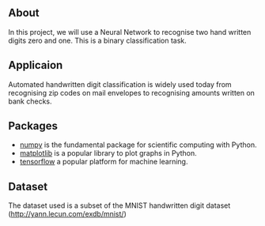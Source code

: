 ## About
In this project, we will use a Neural Network to recognise two hand written digits zero and one. This is a binary classification task.

## Applicaion
Automated handwritten digit classification is widely used today from recognising zip codes on mail envelopes to recognising amounts written on bank checks.

## Packages
- [numpy](https://numpy.org/) is the fundamental package for scientific computing with Python.
- [matplotlib](http://matplotlib.org) is a popular library to plot graphs in Python.
- [tensorflow](https://www.tensorflow.org/) a popular platform for machine learning.

## Dataset
The dataset used is a subset of the MNIST handwritten digit dataset (http://yann.lecun.com/exdb/mnist/)
